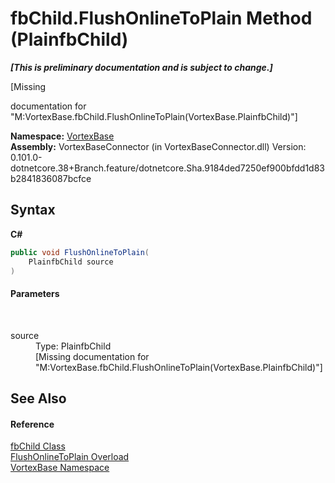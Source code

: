 # fbChild.FlushOnlineToPlain Method (PlainfbChild)
 _**\[This is preliminary documentation and is subject to change.\]**_

\[Missing <summary> documentation for "M:VortexBase.fbChild.FlushOnlineToPlain(VortexBase.PlainfbChild)"\]

**Namespace:**&nbsp;<a href="N_VortexBase.md">VortexBase</a><br />**Assembly:**&nbsp;VortexBaseConnector (in VortexBaseConnector.dll) Version: 0.101.0-dotnetcore.38+Branch.feature/dotnetcore.Sha.9184ded7250ef900bfdd1d83b2841836087bcfce

## Syntax

**C#**<br />
``` C#
public void FlushOnlineToPlain(
	PlainfbChild source
)
```


#### Parameters
&nbsp;<dl><dt>source</dt><dd>Type: PlainfbChild<br />\[Missing <param name="source"/> documentation for "M:VortexBase.fbChild.FlushOnlineToPlain(VortexBase.PlainfbChild)"\]</dd></dl>

## See Also


#### Reference
<a href="T_VortexBase_fbChild.md">fbChild Class</a><br /><a href="Overload_VortexBase_fbChild_FlushOnlineToPlain.md">FlushOnlineToPlain Overload</a><br /><a href="N_VortexBase.md">VortexBase Namespace</a><br />